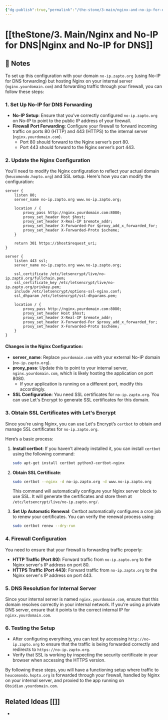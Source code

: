 ```yaml
---
{"dg-publish":true,"permalink":"/the-stone/3-main/nginx-and-no-ip-for-dns/"}
---
```




# [[theStone/3. Main/Nginx and No-IP for DNS\|Nginx and No-IP for DNS]]

## 📝 Notes

To set up this configuration with your domain `no-ip.zapto.org` (using No-IP for DNS forwarding) but hosting Nginx on your internal server (`nginx.yourdomain.com`) and forwarding traffic through your firewall, you can follow these steps:

### 1. **Set Up No-IP for DNS Forwarding**

- **No-IP Setup**: Ensure that you’ve correctly configured `no-ip.zapto.org` on No-IP to point to the public IP address of your firewall.
- **Firewall Port Forwarding**: Configure your firewall to forward incoming traffic on ports 80 (HTTP) and 443 (HTTPS) to the internal server (`nginx.yourdomain.com`). 
  - Port 80 should forward to the Nginx server’s port 80.
  - Port 443 should forward to the Nginx server’s port 443.

### 2. **Update the Nginx Configuration**

You'll need to modify the Nginx configuration to reflect your actual domain (`heucomondo.hopto.org`) and SSL setup. Here's how you can modify the configuration:

```nginx
server {
    listen 80;
    server_name no-ip.zapto.org www.no-ip.zapto.org;

    location / {
        proxy_pass http://nginx.yourdomain.com:8080;
        proxy_set_header Host $host;
        proxy_set_header X-Real-IP $remote_addr;
        proxy_set_header X-Forwarded-For $proxy_add_x_forwarded_for;
        proxy_set_header X-Forwarded-Proto $scheme;
    }

    return 301 https://$host$request_uri;
}

server {
    listen 443 ssl;
    server_name no-ip.zapto.org www.no-ip.zapto.org;

    ssl_certificate /etc/letsencrypt/live/no-ip.zapto.org/fullchain.pem;
    ssl_certificate_key /etc/letsencrypt/live/no-ip.zapto.org/privkey.pem;
    include /etc/letsencrypt/options-ssl-nginx.conf;
    ssl_dhparam /etc/letsencrypt/ssl-dhparams.pem;

    location / {
        proxy_pass http://nginx.yourdomain.com:8080;
        proxy_set_header Host $host;
        proxy_set_header X-Real-IP $remote_addr;
        proxy_set_header X-Forwarded-For $proxy_add_x_forwarded_for;
        proxy_set_header X-Forwarded-Proto $scheme;
    }
}
```

#### Changes in the Nginx Configuration:
- **server_name**: Replace `yourdomain.com` with your external No-IP domain (`no-ip.zapto.org`).
- **proxy_pass**: Update this to point to your internal server, `nginx.yourdomain.com`, which is likely hosting the application on port 8080.
  - If your application is running on a different port, modify this accordingly.
- **SSL Configuration**: You need SSL certificates for `no-ip.zapto.org`. You can use Let's Encrypt to generate SSL certificates for this domain.

### 3. **Obtain SSL Certificates with Let's Encrypt**

Since you're using Nginx, you can use Let's Encrypt’s `certbot` to obtain and manage SSL certificates for `no-ip.zapto.org`.

Here’s a basic process:
1. **Install certbot**: If you haven’t already installed it, you can install `certbot` using the following command:
    ```bash
    sudo apt-get install certbot python3-certbot-nginx
    ```
2. **Obtain SSL Certificate**:
    ```bash
    sudo certbot --nginx -d no-ip.zapto.org -d www.no-ip.zapto.org
    ```
    This command will automatically configure your Nginx server block to use SSL. It will generate the certificates and store them at `/etc/letsencrypt/live/no-ip.zapto.org/`.

3. **Set Up Automatic Renewal**:
    Certbot automatically configures a cron job to renew your certificates. You can verify the renewal process using:
    ```bash
    sudo certbot renew --dry-run
    ```

### 4. **Firewall Configuration**

You need to ensure that your firewall is forwarding traffic properly:
- **HTTP Traffic (Port 80)**: Forward traffic from `no-ip.zapto.org` to the Nginx server's IP address on port 80.
- **HTTPS Traffic (Port 443)**: Forward traffic from `no-ip.zapto.org` to the Nginx server's IP address on port 443.

### 5. **DNS Resolution for Internal Server**

Since your internal server is named `nginx.yourdomain.com`, ensure that this domain resolves correctly in your internal network. If you're using a private DNS server, ensure that it points to the correct internal IP for `nginx.yourdomain.com`.

### 6. **Testing the Setup**

- After configuring everything, you can test by accessing `http://no-ip.zapto.org` to ensure that the traffic is being forwarded correctly and redirects to `https://no-ip.zapto.org`.
- Verify that SSL is working by inspecting the security certificate in your browser when accessing the HTTPS version.

By following these steps, you will have a functioning setup where traffic to `heucomondo.hopto.org` is forwarded through your firewall, handled by Nginx on your internal server, and proxied to the app running on `Obsidian.yourdomain.com`.

## Related Ideas [[]] 
- 



